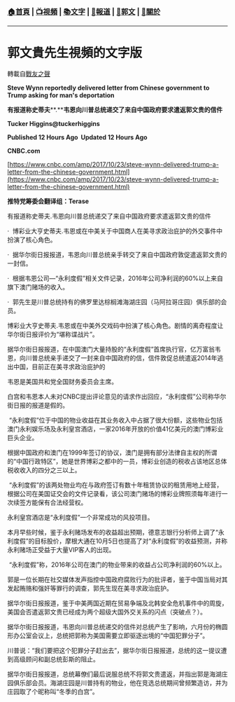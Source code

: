###  [:house:首頁](https://github.com/ourhimalayas/home) | [:tv:視頻](https://github.com/ourhimalayas/videos) | [:books:文字](https://github.com/ourhimalayas/txt) | [:newspaper:報道](https://github.com/ourhimalayas/news) | [:eagle:郭文](https://github.com/ourhimalayas/guomedia) | [:pray:關於](https://github.com/ourhimalayas/home/tree/master/about)
---
# 郭文貴先生視頻的文字版
轉載自[戰友之聲](http://littleantvoice.blogspot.com)

**Steve Wynn reportedly delivered letter from Chinese government to Trump asking for man's deportation**

**有报道称史蒂夫****.****韦恩向川普总统递交了来自中国政府要求遣返郭文贵的信件**

**Tucker Higgins@tuckerhiggins**



**Published 12 Hours Ago&nbsp;&nbsp;Updated 12 Hours Ago&nbsp;**

**CNBC.com**

[https://www.cnbc.com/amp/2017/10/23/steve-wynn-delivered-trump-a-letter-from-the-chinese-government.html](https://www.cnbc.com/amp/2017/10/23/steve-wynn-delivered-trump-a-letter-from-the-chinese-government.html)

**推特党筹委会翻译组：****T****erase**



有报道称史蒂夫.韦恩向川普总统递交了来自中国政府要求遣返郭文贵的信件



·&nbsp;&nbsp;博彩业大亨史蒂夫.韦恩或在中美关于中国商人在美寻求政治庇护的外交事件中扮演了核心角色。



·&nbsp;&nbsp;据华尔街日报报道，韦恩向川普总统亲手转交了来自中国政府敦促遣返郭文贵的一封信。



·&nbsp;&nbsp;根据韦恩公司—“永利度假”相关文件记录，2016年公司净利润的60%以上来自旗下澳门赌场的收入。



·&nbsp;&nbsp;郭先生是川普总统持有的佛罗里达棕榈滩海湖庄园（马阿拉哥庄园）俱乐部的会员。



博彩业大亨史蒂夫.韦恩或在中美外交戏码中扮演了核心角色。剧情的离奇程度让华尔街日报评价为“堪称谍战片”。



据华尔街日报报道，在中国澳门大量持股的“永利度假”首席执行官，亿万富翁韦恩，向川普总统亲手递交了一封来自中国政府的信，信件敦促总统遣返2014年逃出中国，目前正在美寻求政治庇护的

韦恩是美国共和党全国财务委员会主席。



白宫和韦恩本人未对CNBC提出评论意见的请求作出回应，“永利度假”公司称华尔街日报的报道是假的。

&nbsp;“永利度假”位于中国的物业收益在其业务收入中占据了很大份额，这些物业包括澳门永利娱乐场及永利皇宫酒店，一家2016年开放的价值41亿美元的澳门博彩业巨头企业。



根据中国政府和澳门在1999年签订的协议，澳门是拥有部分法律自主权的所谓的“中国行政特区”，她是世界博彩之都中的一员，博彩业创造的税收占该地区总体税收收入的四分之三以上。



&nbsp;“永利度假”的该两处物业均在与政府签订有数十年租赁协议的租赁用地上经营，根据公司在美国证交会的文件记录看，该公司澳门赌场的博彩业牌照须每年进行一次续签方能保有合法经营权。



永利皇宫酒店是“永利度假”一个非常成功的风投项目。



本月早些时候，鉴于永利赌场发布的收益超出预期，德意志银行分析师上调了“永利度假”的目标股价，摩根大通在10月5日也提高了对“永利度假”的收益预测，并称永利赌场正受益于大量VIP客人的出现。



&nbsp;“永利度假”称，2016年公司在澳门的物业带来的收益占公司净利润的60%以上。



郭是一位长期在社交媒体发声指控中国政府腐败行为的批评者，鉴于中国当局对其发起贿赂和强奸等罪行的调查，郭先生现在美寻求政治庇护。



据华尔街日报报道，鉴于中美两国近期在贸易争端及北韩安全危机事件中的周旋，美国会否遣返郭文贵已经成为两个超级大国外交关系的闪点（突破点？）。



据华尔街日报报道，韦恩向川普总统递交的信件对总统产生了影响，六月份的椭圆形办公室会议上，总统把郭称为美国需要立即驱逐出境的“中国犯罪分子”。



川普说：“我们要把这个犯罪分子赶出去”，据华尔街日报报道，总统的这一提议遭到高级顾问和副总统彭斯的阻止。



据华尔街日报报道，总统幕僚们最后说服总统不将郭文贵遣返，并指出郭是海湖庄园俱乐部会员。海湖庄园是川普持有的物业，他在竞选总统期间曾频繁造访，并为庄园取了个昵称叫“冬季的白宫”。
